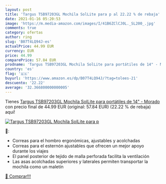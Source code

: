 ```yaml
---
layout: post
title: 'Targus TSB97203GL Mochila SolLite para p al 22.22 % de rebaja'
date: 2021-01-16 05:20:53
image: 'https://m.media-amazon.com/images/I/41B6ZClCJ0L._SL200_.jpg'
comments: true
category: ofertas
author: ring
slug: 'B07T4LQ94J-es'
actualPrice: 44.99 EUR
currency: EUR
price: 44.99
comparePrice: 57.84 EUR
prodname: 'Targus TSB97203GL Mochila SolLite para portátiles de 14" - Morado'
country: 'es'
flag: '🇪🇸'
buyurl: 'https://www.amazon.es/dp/B07T4LQ94J/?tag=tolees-21'
descuento: '22.22'
average: '32.366800000000005'
---
```


Tienes [Targus TSB97203GL Mochila SolLite para portátiles de 14" - Morado](https://www.amazon.es/dp/B07T4LQ94J/?tag=tolees-21) con precio final de  44.99 EUR (original: 57.84 EUR) (22.22 %  de rebaja) aqui!

[![Targus TSB97203GL Mochila SolLite para p](https://m.media-amazon.com/images/I/41B6ZClCJ0L._SL200_.jpg)](https://www.amazon.es/dp/B07T4LQ94J/?tag=tolees-21)

🔎:

- Correas para el hombro ergonómicas, ajustables y acolchadas
- Correas para el esternón ajustables que ofrecen un mejor apoyo durante los viajes
- El panel posterior de tejido de malla perforada facilita la ventilación
- Las asas acolchadas superiores y laterales permiten transportar la mochila como un maletín

[🛒 Comprar!!!](https://www.amazon.es/dp/B07T4LQ94J/?tag=tolees-21)
